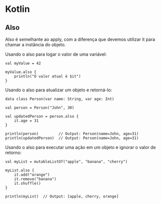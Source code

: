 # Kotlin

## Also

Also é semelhante ao apply, com a diferença que devemos utilizar it para chamar a instância do objeto.

Usando o also para logar o valor de uma variável:

```
val myValue = 42

myValue.also {
    println("O valor atual é $it")
}
```

Usando o also para atualizar um objeto e retorná-lo:

```
data class Person(var name: String, var age: Int)

val person = Person("John", 30)

val updatedPerson = person.also {
    it.age = 31
}

println(person)         // Output: Person(name=John, age=31)
println(updatedPerson)  // Output: Person(name=John, age=31)
```

Usando o also para executar uma ação em um objeto e ignorar o valor de retorno:

```
val myList = mutableListOf("apple", "banana", "cherry")

myList.also {
    it.add("orange")
    it.remove("banana")
    it.shuffle()
}

println(myList)  // Output: [apple, cherry, orange]
```
